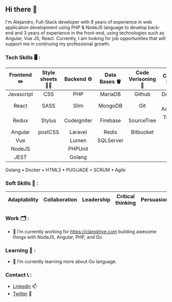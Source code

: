 ## Hi there 👋

I'm Alejandro, Full-Stack developer with 8 years of experience in web application development using PHP & NodeJS language to develop back-end and 3 years of experience in the front-end, using technologies such as Angular, Vue JS, React. Currently, I am looking for job opportunities that will support me in continuing my professional growth.

### Tech Skills 🖥 :

| Frontend ✏️ | Style sheets 💅🏽 | Backend ⚙️| Data Bases 🪣 | Code Verisoning 📂 | C I / C D 🔩  | Project Management 📅 |
| :--:   	   | :--:	  	    | :--:        | :--:       | :--: 	      	 | :--:       | :--:               |
| Javascript | CSS    	    | PHP         | MariaDB    | Github          | Docker     | SCRUM              |
| React      | SASS   	    | Slim        | MongoDB    | Git             | GH Actions | Agile              |
| Redux      | Stylus 	    | Codeigniter | Firebase   | SourceTree      | Travis CI  | PMI                |                  
| Angular    | postCSS	    | Laravel     | Redis      | Bitbucket       |            |                    |
| Vue        | 		  	      | Lumen       | SQLServer  |                 |            |                    |
| NodeJS     |		  	      | PHPUnit     |            |                 |            |                    |
| JEST       |		    	    | Golang      |            |                 |            |                    |


Golang • Docker • HTML5 • PUG/JADE • SCRUM • Agile

### Soft Skills 👤 :

| Adaptability | Collaboration | Leadership | Critical thinking | Persuasion |
| :----------: | :----------:  | :--------: | :---------------: | :--------: |

### Work 🗂 :

  - 🔭 I’m currently working for https://clarodrive.com building awesome things with NodeJS, Angular, PHP, and Go

### Learning 📓 :
  - 🌱 I’m currently learning more about Go language.

### Contact 📞 :

- [LinkedIn](https://www.linkedin.com/in/alejandro-cortez/) 📫 
- [Twitter](https://twitter.com/ziker_on) 🐤
